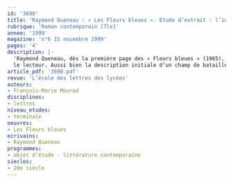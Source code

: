 ```yaml
---
id: '3690'
title: 'Raymond Queneau : « Les Fleurs bleues ». Étude d’extrait : l’incipit'
rubrique: 'Roman contemporain [Tle]'
annee: '1999'
magazine: 'n°6 15 novembre 1999'
pages: '4'
description: |-
  'Raymond Queneau, dès la première page des « Fleurs bleues » (1965), s’attache à dérouter
  le lecteur. Aussi bien la description initiale d’un champ de bataille médiéval que le dialogue qui suit, entre un homme et un cheval, cultivent-ils l’extravagance la plus ostentatoire. Queneau met en place un univers narratif burlesque. L’excès même fait signe cependant et révèle, conformément à la tradition des textes fantaisistes « à haut sens », la pertinence et le sérieux d’interrogations à décrypter.'
article_pdf: '3690.pdf'
revue: 'L’école des lettres des lycées'
auteurs:
- François-Marie Mourad
disciplines:
- lettres
niveau_etudes:
- terminale
oeuvres:
- Les Fleurs bleues
ecrivains:
- Raymond Queneau
programmes:
- objet d’étude - littérature contemporaine
siecles:
- 20e siècle
---
```


